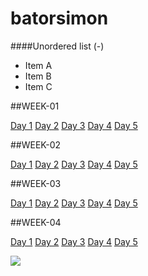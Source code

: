 # batorsimon


####Unordered list (-)

- Item A
- Item B
- Item C

##WEEK-01

[Day 1](https://github.com/greenfox-academy/batorsimon/tree/master/week-01/day-1 "day1")
[Day 2](https://github.com/greenfox-academy/batorsimon/tree/master/week-01/day-2 "day2")
[Day 3](https://github.com/greenfox-academy/batorsimon/tree/master/week-01/day-3 "day3")
[Day 4](https://github.com/greenfox-academy/batorsimon/tree/master/week-01/day-4 "day4")
[Day 5](https://github.com/greenfox-academy/batorsimon/tree/master/week-01/day-5 "day5")


##WEEK-02

[Day 1](https://github.com/greenfox-academy/batorsimon/tree/master/week-02/day-1 "day1")
[Day 2](https://github.com/greenfox-academy/batorsimon/tree/master/week-02/day-2 "day2")
[Day 3](https://github.com/greenfox-academy/batorsimon/tree/master/week-02/day-3 "day3")
[Day 4](https://github.com/greenfox-academy/batorsimon/tree/master/week-02/day-4 "day4")
[Day 5](https://github.com/greenfox-academy/batorsimon/tree/master/week-02/day-5 "day5")


##WEEK-03

[Day 1](https://github.com/greenfox-academy/batorsimon/tree/master/week-03/day-1 "day1")
[Day 2](https://github.com/greenfox-academy/batorsimon/tree/master/week-03/day-2 "day2")
[Day 3](https://github.com/greenfox-academy/batorsimon/tree/master/week-03/day-3 "day3")
[Day 4](https://github.com/greenfox-academy/batorsimon/tree/master/week-03/day-4 "day4")
[Day 5](https://github.com/greenfox-academy/batorsimon/tree/master/week-03/day-5 "day5")


##WEEK-04

[Day 1](https://github.com/greenfox-academy/batorsimon/tree/master/week-04/day-1 "day1")
[Day 2](https://github.com/greenfox-academy/batorsimon/tree/master/week-04/day-2 "day2")
[Day 3](https://github.com/greenfox-academy/batorsimon/tree/master/week-04/day-3 "day3")
[Day 4](https://github.com/greenfox-academy/batorsimon/tree/master/week-04/day-4 "day4")
[Day 5](https://github.com/greenfox-academy/batorsimon/tree/master/week-04/day-5 "day5")



![](https://github.com/greenfox-academy/batorsimon/blob/master/batorsimon/binbrain.jpg)

